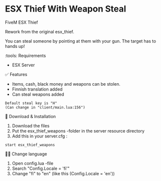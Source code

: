 # ESX Thief With Weapon Steal
FiveM ESX Thief

Rework from the original esx_thief.

You can steal someone by pointing at them with your gun. The target has to hands up!

:tools: Requirements
- ESX Server

:white_check_mark: Features
- Items, cash, black money and weapons can be stolen.
- Finnish translation added
- Can steal weapons added
````
Default steal key is "H"
(Can change in "client/main.lua:156")
````

:wrench: Download & Installation

1. Download the files
2. Put the esx_thief_weapons -folder in the server resource directory
3. Add this in your server.cfg :
```
start esx_thief_weapons
```

:man_mechanic: Change language
1. Open config.lua -file
2. Search "Config.Locale = 'fi'"
3. Change "fi" to "en" (like this (Config.Locale = 'en'))
